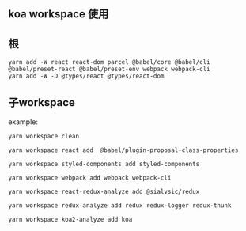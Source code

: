 ## koa workspace 使用

## 根

```
yarn add -W react react-dom parcel @babel/core @babel/cli @babel/preset-react @babel/preset-env webpack webpack-cli
yarn add -W -D @types/react @types/react-dom

```

## 子workspace

example: 

```
yarn workspace clean
```

```
yarn workspace react add  @babel/plugin-proposal-class-properties
```

```
yarn workspace styled-components add styled-components
```

```
yarn workspace webpack add webpack webpack-cli
```

```
yarn workspace react-redux-analyze add @sialvsic/redux
```

```
yarn workspace redux-analyze add redux redux-logger redux-thunk
```

```
yarn workspace koa2-analyze add koa
```